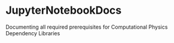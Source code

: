 # JupyterNotebookDocs
Documenting all required prerequisites for Computational Physics 
Dependency Libraries
